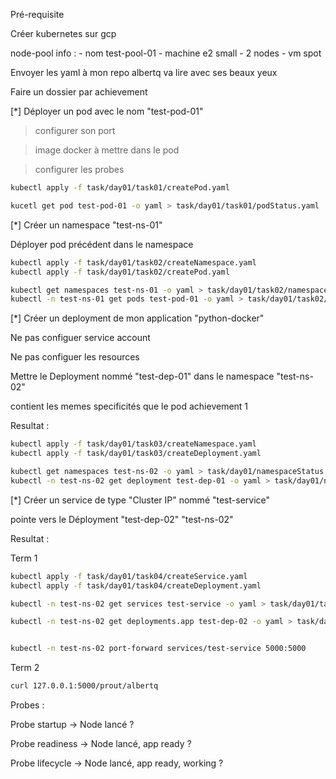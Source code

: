 Pré-requisite

Créer kubernetes sur gcp

node-pool info :
    - nom test-pool-01
    - machine e2 small
    - 2 nodes
    - vm spot

Envoyer les yaml à mon repo albertq va lire avec ses beaux yeux

Faire un dossier par achievement

[*] Déployer un pod avec le nom "test-pod-01"

>configurer son port

>image docker à mettre dans le pod

>configurer les probes


```bash
kubectl apply -f task/day01/task01/createPod.yaml

kucetl get pod test-pod-01 -o yaml > task/day01/task01/podStatus.yaml
```


[*] Créer un namespace "test-ns-01"

Déployer pod précédent dans le namespace

```bash
kubectl apply -f task/day01/task02/createNamespace.yaml
kubectl apply -f task/day01/task02/createPod.yaml

kubectl get namespaces test-ns-01 -o yaml > task/day01/task02/namespaceStatus.yaml
kubectl -n test-ns-01 get pods test-pod-01 -o yaml > task/day01/task02/podStatus.yaml
```

[*] Créer un deployment de mon application "python-docker"

Ne pas configuer service account

Ne pas configuer les resources

Mettre le Deployment nommé "test-dep-01" dans le namespace "test-ns-02"

contient les memes specificités que le pod achievement 1

Resultat :

```bash
kubectl apply -f task/day01/task03/createNamespace.yaml
kubectl apply -f task/day01/task03/createDeployment.yaml

kubectl get namespaces test-ns-02 -o yaml > task/day01/namespaceStatus.yaml
kubectl -n test-ns-02 get deployment test-dep-01 -o yaml > task/day01/namespaceStatus.yaml
```

[*] Créer un service de type "Cluster IP" nommé "test-service"

pointe vers le Déployment "test-dep-02" "test-ns-02"

Resultat :

Term 1
```bash
kubectl apply -f task/day01/task04/createService.yaml
kubectl apply -f task/day01/task04/createDeployment.yaml

kubectl -n test-ns-02 get services test-service -o yaml > task/day01/task04/serviceStatus.yaml

kubectl -n test-ns-02 get deployments.app test-dep-02 -o yaml > task/day01/task04/serviceStatus.yaml


kubectl -n test-ns-02 port-forward services/test-service 5000:5000
```

Term 2
```bash
curl 127.0.0.1:5000/prout/albertq
```


Probes :

Probe startup -> Node lancé ?

Probe readiness -> Node lancé, app ready ?

Probe lifecycle -> Node lancé, app ready, working ?
